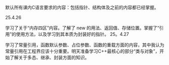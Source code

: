 默认所有课内C语言要求的内容：包括指针、结构体及之前的内容都已经掌握。

25.4.26
   
   学习了关于“内存四区”内容。了解了 $\text{new}$ 的用法、返回值、存储位置。掌握了“引用”的使用方法，以及学习到其本质为封装好的指针。
25。4.27  

   学习了常量引用，函数默认参数、占位参数、函数的重载方面的内容，其中我认为常量引用在工程界应该十分重要。明天准备学习C++最核心的部分“类与对象”，开始了解关于多态、继承、封装方面的知识。
